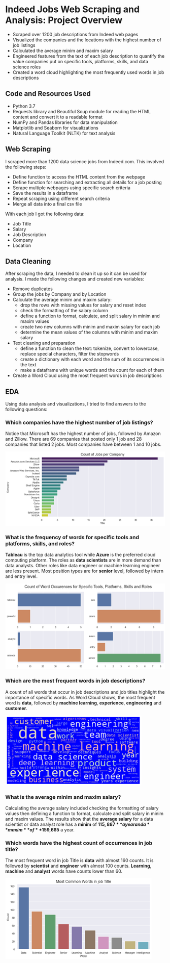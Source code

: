 # Indeed Jobs Web Scraping and Analysis: Project Overview
-	Scraped over 1200 job descriptions from Indeed web pages
-	Visualized the companies and the locations with the highest number of job listings
-	Calculated the average minim and maxim salary 
-	Engineered features from the text of each job description to quantify the value companies put on specific tools, platforms, skills, and data science roles
-	Created a word cloud highlighting the most frequently used words in job descriptions

## Code and Resources Used
- Python 3.7
- Requests library and Beautiful Soup module for reading the HTML content and convert it to a readable format
- NumPy and Pandas libraries for data manipulation
- Matplotlib and Seaborn for visualizations
- Natural Language Toolkit (NLTK) for text analysis

## Web Scraping
I scraped more than 1200 data science jobs from Indeed.com. This involved the following steps:
- Define function to access the HTML content from the webpage
- Define function for searching and extracting all details for a job posting
- Scrape multiple webpages using specific search criteria
- Save the results in a dataframe
- Repeat scraping using different search criteria
- Merge all data into a final csv file

With each job I got the following data:
- Job Title
- Salary
- Job Description
- Company
- Location

## Data Cleaning
After scraping the data, I needed to clean it up so it can be used for analysis. I made the following changes and created new variables:
-	Remove duplicates
-	Group the jobs by Company and by Location
-	Calculate the average minim and maxim salary:
     -	drop the rows with missing values for salary and reset index
     -	check the formatting of the salary column
     -	define a function to format, calculate, and split salary in minim and maxim values
     -	create two new columns with minim and maxim salary for each job 
     -	determine the mean values of the columns with minim and maxim salary
-	Text cleaning and preparation
    -	define a function to clean the text: tokenize, convert to lowercase, replace special characters, filter the stopwords
    -	create a dictionary with each word and the sum of its occurrences in the text
    -	make a dataframe with unique words and the count for each of them
-	Create a Word Cloud using the most frequent words in job descriptions

## EDA
Using data analysis and visualizations, I tried to find answers to the following questions:




### Which companies have the highest number of job listings?

Notice that Microsoft has the highest number of jobs, followed by Amazon and Zillow. There are 69 companies that posted only 1 job and 28 companies that listed 2 jobs. Most companies have between 1 and 10 jobs.

![Jobs by Company](da2_jobs_comp.png)





### What is the frequency of words for specific tools and platforms, skills, and roles?

**Tableau** is the top data analytics tool while **Azure** is the preferred cloud computing platform. The roles as **data scientists** are in more demand than data analysts. Other roles like data engineer or machine learning engineer are less present. Most position types are for **senior** level, followed by intern and entry level.

![Jobs by Platforms and Tools](da2_tools_roles.png)





### Which are the most frequent words in job descriptions?

A count of all words that occur in job descriptions and job titles highlight the importance of specific words. As Word Cloud shows, the most frequent word is **data**, followed by **machine learning**, **experience**, **engineering** and **customer**.

![Jobs by Company](da2_word_cloud.png)





### What is the average minim and maxim salary?

Calculating the average salary included checking the formatting of salary values then defining a function to format, calculate and split salary in minim and maxim values. 
The results show that the **average salary** for a data scientist or data analyst role has a **minim** of **$115,887** a year and a **maxim** of **$159,665** a year.





### Which words have the highest count of occurrences in job title?

The most frequent word in job Title is **data** with almost 160 counts. It is followed by **scientist** and **engineer** with almost 100 counts. **Learning**, **machine** and **analyst** words have counts lower than 60.

![Most Frequent Words in Job Title](da2_word_title.png)





